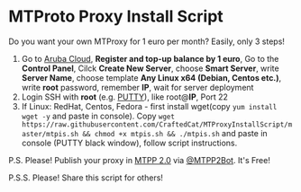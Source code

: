 # MTProto Proxy Install Script

Do you want your own MTProxy for 1 euro per month? Easily, only 3 steps!

1. Go to [Aruba Cloud](https://www.arubacloud.com/), **Register and top-up balance by 1 euro**, Go to the **Control Panel**, Cilck **Create New Server**, choose **Smart Server**, write **Server Name**, choose template **Any Linux x64 (Debian, Centos etc.)**, write **root** password, remember **IP**, wait for server deployment
2. Login SSH with **root** (e.g. [PUTTY](https://www.chiark.greenend.org.uk/~sgtatham/putty/latest.html)), like root@**IP**, Port 22
3. If Linux: RedHat, Centos, Fedora - first install wget(copy `yum install wget -y` and  paste in console). Copy `wget https://raw.githubusercontent.com/CraftedCat/MTProxyInstallScript/master/mtpis.sh && chmod +x mtpis.sh && ./mtpis.sh` and paste in console (PUTTY black window), follow script instructions.


P.S. Please! Publish your proxy in [MTPP 2.0](https://t.me/MTProtoProxiesFree) via [@MTPP2Bot](https://t.me/MTPP2Bot). It's Free!

P.S.S. Please! Share this script for others!
